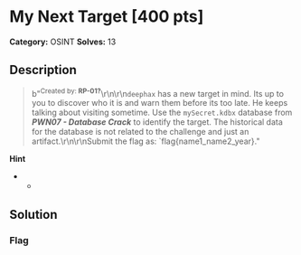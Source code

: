 # My Next Target [400 pts]

**Category:** OSINT
**Solves:** 13

## Description
>b"<sup>Created by: <b>RP-01?</b></sup>\r\n\r\n`deephax` has a new target in mind. Its up to you to discover who it is and warn them before its too late. He keeps talking about visiting sometime. Use the `mySecret.kdbx` database from ***PWN07 - Database Crack*** to identify the target.  The historical data for the database is not related to the challenge and just an artifact.\r\n\r\nSubmit the flag as: `flag{name1_name2_year}."

**Hint**
* -

## Solution

### Flag

